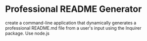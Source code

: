 # Professional README Generator

create a command-line application that dynamically generates a professional README.md file from a user's input using the Inquirer package. Use node.js


